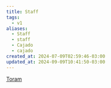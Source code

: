 ```yaml
---
title: Staff
tags:
  - v1
aliases:
  - Staff
  - staff
  - Cajado
  - cajado
created_at: 2024-07-09T02:59:46-03:00
updated_at: 2024-09-09T10:41:50-03:00
---
```


[Toram](../../../../atomos/2024/07/26/Toram.md)